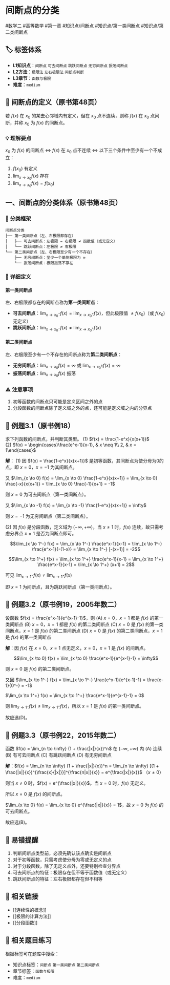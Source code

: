 # 间断点的分类

#数学二 #高等数学 #第一章 #知识点/间断点 #知识点/第一类间断点 #知识点/第二类间断点

## 🏷️ 标签体系
- **L1知识点**：`间断点` `可去间断点` `跳跃间断点` `无穷间断点` `振荡间断点`
- **L2方法**：`极限法` `左右极限法` `间断点判断`
- **L3章节**：`函数与极限`
- **难度**：`medium`

## 📖 间断点的定义（原书第48页）

若 $f(x)$ 在 $x_0$ 的某去心邻域内有定义，但在 $x_0$ 点不连续，则称 $f(x)$ 在 $x_0$ 点间断，并称 $x_0$ 为 $f(x)$ 的间断点。

### 💡 理解要点
$x_0$ 为 $f(x)$ 的间断点 $\Leftrightarrow$ $f(x)$ 在 $x_0$ 点不连续 $\Leftrightarrow$ 以下三个条件中至少有一个不成立：
1. $f(x_0)$ 有定义
2. $\lim_{x \to x_0} f(x)$ 存在
3. $\lim_{x \to x_0} f(x) = f(x_0)$

## 一、间断点的分类体系（原书第48页）

### 🔑 分类框架
```
间断点分类
├── 第一类间断点（左、右极限都存在）
│   ├── 可去间断点：左极限 = 右极限 ≠ 函数值（或无定义）
│   └── 跳跃间断点：左极限 ≠ 右极限
└── 第二类间断点（左、右极限至少有一个不存在）
    ├── 无穷间断点：至少一个单侧极限为 ∞
    └── 振荡间断点：极限振荡不存在
```

### 📖 详细定义

#### 第一类间断点
左、右极限都存在的间断点称为**第一类间断点**：
- **可去间断点**：$\lim_{x \to x_0^-} f(x) = \lim_{x \to x_0^+} f(x)$，但此极限值 $\neq f(x_0)$（或 $f(x_0)$ 无定义）
- **跳跃间断点**：$\lim_{x \to x_0^-} f(x) \neq \lim_{x \to x_0^+} f(x)$

#### 第二类间断点
左、右极限至少有一个不存在的间断点称为**第二类间断点**：
- **无穷间断点**：$\lim_{x \to x_0} f(x) = \infty$ 或 $\lim_{x \to x_0^{\pm}} f(x) = \infty$
- **振荡间断点**：$\lim_{x \to x_0} f(x)$ 振荡

### ⚠️ 注意事项
1. 初等函数的间断点只可能是定义区间之外的点
2. 分段函数的间断点除了定义域之外的点，还可能是定义域之内的分界点

## 📐 例题3.1（原书例18）
求下列函数的间断点，并判断其类型。
(1) $f(x) = \frac{1-e^x}{x(x+1)}$  
(2) $f(x) = \begin{cases}\frac{e^x-1}{x-1}, & x \neq 1\\ 2, & x = 1\end{cases}$

**解**：
(1) 因 $f(x) = \frac{1-e^x}{x(x+1)}$ 是初等函数，其间断点为使分母为0的点，即 $x = 0$，$x = -1$ 为其间断点。

又 $\lim_{x \to 0} f(x) = \lim_{x \to 0} \frac{1-e^x}{x(x+1)} = \lim_{x \to 0} \frac{-x}{x(x+1)} = \lim_{x \to 0} \frac{-1}{x+1} = -1$

则 $x = 0$ 为可去间断点（第一类间断点）。

又 $\lim_{x \to -1} f(x) = \lim_{x \to -1} \frac{1-e^x}{x(x+1)} = \infty$

则 $x = -1$ 为无穷间断点（第二类间断点）。

(2) 因 $f(x)$ 是分段函数，定义域为 $(-\infty, +\infty)$，当 $x \neq 1$ 时，$f(x)$ 连续，故只需考虑分界点 $x = 1$ 是否为间断点即可。

$$\lim_{x \to 1^-} f(x) = \lim_{x \to 1^-} \frac{e^x-1}{x-1} = \lim_{x \to 1^-} \frac{e^x-1}{-(1-x)} = \lim_{x \to 1^-} [-(x+1)] = -2$$

$$\lim_{x \to 1^+} f(x) = \lim_{x \to 1^+} \frac{e^x-1}{x-1} = \lim_{x \to 1^+} \frac{e^x-1}{x-1} = \lim_{x \to 1^+} (x+1) = 2$$

可见 $\lim_{x \to 1^-} f(x) \neq \lim_{x \to 1^+} f(x)$

即 $x = 1$ 为间断点，且为跳跃间断点（第一类间断点）。

## 📐 例题3.2（原书例19，2005年数二）
设函数 $f(x) = \frac{e^x-1}{e^{x-1}-1}$，则
(A) $x = 0$，$x = 1$ 都是 $f(x)$ 的第一类间断点
(B) $x = 0$，$x = 1$ 都是 $f(x)$ 的第二类间断点
(C) $x = 0$ 是 $f(x)$ 的第一类间断点，$x = 1$ 是 $f(x)$ 的第二类间断点
(D) $x = 0$ 是 $f(x)$ 的第二类间断点，$x = 1$ 是 $f(x)$ 的第一类间断点

**解**：因 $f(x)$ 在 $x = 0$，$x = 1$ 点无定义，$x = 0$，$x = 1$ 是 $f(x)$ 的间断点。

$$\lim_{x \to 0} f(x) = \lim_{x \to 0} \frac{e^x-1}{e^{x-1}-1} = \infty$$

则 $x = 0$ 是 $f(x)$ 的第二类间断点。

又因 $\lim_{x \to 1^-} f(x) = \lim_{x \to 1^-} \frac{e^x-1}{e^{x-1}-1} = \frac{e-1}{0^-} = -1$

$\lim_{x \to 1^+} f(x) = \lim_{x \to 1^+} \frac{e^x-1}{e^{x-1}-1} = 0$

则 $\lim_{x \to 1^-} f(x) \neq \lim_{x \to 1^+} f(x)$，所以 $x = 1$ 是 $f(x)$ 的第一类间断点。

故应选(D)。

## 📐 例题3.3（原书例22，2015年数二）
函数 $f(x) = \lim_{n \to \infty} (1 + \frac{|x|}{x})^n$ 在 $(-\infty, +\infty)$ 内
(A) 连续  (B) 有可去间断点  (C) 有跳跃间断点  (D) 有无穷间断点

**解**：$f(x) = \lim_{n \to \infty} (1 + \frac{|x|}{x})^n = \lim_{n \to \infty} [(1 + \frac{|x|}{x})^{\frac{x}{|x|}}]^{\frac{n|x|}{x}} = e^{\frac{|x|}{x}}$ （$x \neq 0$）

则当 $x \neq 0$ 时，$f(x) = e^{\frac{|x|}{x}}$。当 $x = 0$ 时，$f(x)$ 无定义。

所以 $x = 0$ 是 $f(x)$ 的间断点。

$\lim_{x \to 0} f(x) = \lim_{x \to 0} e^{\frac{|x|}{x}} = 1$，故 $x = 0$ 为 $f(x)$ 的可去间断点。

故应选(B)。

## 🎯 易错提醒
1. 判断间断点类型前，必须先确认该点确实是间断点
2. 对于初等函数，只需考虑使分母为零或无定义的点
3. 对于分段函数，除了无定义点外，还要特别检查分界点
4. 可去间断点的特征：极限存在但不等于函数值（或无定义）
5. 跳跃间断点的特征：左右极限都存在但不相等

## 🔗 相关链接
- [[连续性的概念]]
- [[极限的计算方法]]
- [[分段函数]]

## 🔗 相关题目练习
根据标签可在题库中搜索：
- 知识点标签：`间断点` `第一类间断点` `第二类间断点`
- 章节标签：`函数与极限`
- 难度：`medium`
